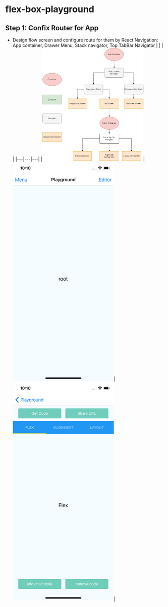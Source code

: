 # flex-box-playground
## Step 1: Confix Router for App
* Design flow screen and configure route for them by React Navigation: App container, Drawer Menu, Stack navigator, Top TabBar Navigator 
|   |   |   |
|---|---|---|
|<img alt="base-flow" src="images/step1/base-flow.png" width="320">| <img alt="playground-screen" src="images/step1/playground-screen.png" width="320">| <img alt="tab-screen" src="images/step1/tab-screen.png" width="320">|